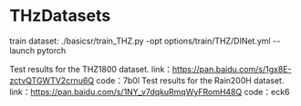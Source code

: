 # THzDatasets
train dataset:
./basicsr/train_THZ.py -opt options/train/THZ/DINet.yml --launch pytorch

Test results for the THZ1800 dataset.
link：https://pan.baidu.com/s/1gx8E-zctvQTGWTV2crnu6Q 
code：7b0l 
Test results for the Rain200H dataset.
link：https://pan.baidu.com/s/1NY_v7dqkuRmqWyFRomH48Q 
code：eck6 
